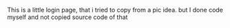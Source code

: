 This is a little login page, that i tried to copy from a pic idea.
but I done code myself and not copied source code of that 
